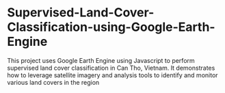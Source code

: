 # Supervised-Land-Cover-Classification-using-Google-Earth-Engine
This project uses Google Earth Engine using Javascript to perform supervised land cover classification in Can Tho, Vietnam. It demonstrates how to leverage satellite imagery and analysis tools to identify and monitor various land covers in the region
